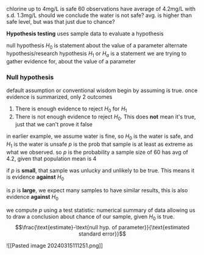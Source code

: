  chlorine up to 4mg/L is safe
 60 observations have average of 4.2mg/L with s.d. 1.3mg/L
 should we conclude the water is not safe?
 avg. is higher than safe level, but was that just due to chance?

**Hypothesis testing** uses sample data to evaluate a hypothesis

null hypothesis $H_0$ is statement about the value of a parameter
alternate hypothesis/research hypothesis $H_1$ or $H_a$ is a statement we are trying to gather evidence for, about the value of a parameter

### Null hypothesis
default assumption or conventional wisdom
begin by assuming is true.
once evidence is summarized, only 2 outcomes
1. There is enough evidence to reject $H_0$ for $H_1$
2. There is not enough evidence to reject $H_0$. This does **not** mean it's true, just that we can't prove it false

in earlier example, we assume water is fine, so $H_0$ is the water is safe, and $H_1$ is the water is unsafe
$p$ is the prob that sample is at least as extreme as what we observed.
so $p$ is the probability a sample size of 60 has avg of 4.2, given that population mean is 4

if $p$ is **small**, that sample was unlucky and unlikely to be true. This means it is evidence **against** $H_0$

is $p$ is **large**, we expect many samples to have similar results, this is also evidence **against** $H_0$

we compute $p$ using a test statistic: numerical summary of data allowing us to draw a conclusion about chance of our sample, given $H_0$ is true.
$$\frac{\text{estimate}-\text{null hyp. of parameter}}{\text{estimated standard error}}$$

![[Pasted image 20240315111251.png]]
